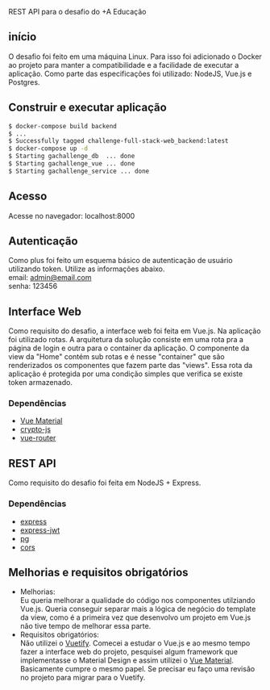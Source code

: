 REST API para o desafio do +A Educação

## início
O desafio foi feito em uma máquina Linux. Para isso foi adicionado o Docker ao projeto para manter a compatibilidade e a facilidade de executar a aplicação. Como parte das especificações foi utilizado: NodeJS, Vue.js e Postgres.

## Construir e executar aplicação
```bash
$ docker-compose build backend
$ ...
$ Successfully tagged challenge-full-stack-web_backend:latest
$ docker-compose up -d 
$ Starting gachallenge_db  ... done
$ Starting gachallenge_vue ... done
$ Starting gachallenge_service ... done
```
## Acesso
Acesse no navegador: localhost:8000

## Autenticação
Como plus foi feito um esquema básico de autenticação de usuário utilizando token. Utilize as informações abaixo.  
email: admin@email.com  
senha: 123456

## Interface Web
Como requisito do desafio, a interface web foi feita em Vue.js. Na aplicação foi utilizado rotas. A arquitetura da solução consiste em uma rota pra a página de login e outra para o container da aplicação. O componente da view da "Home" contém sub rotas e é nesse "container" que são renderizados os componentes que fazem parte das "views". Essa rota da aplicação é protegida por uma condição simples que verifica se existe token armazenado.
### Dependências 
- [Vue Material](https://vuematerial.io/)
- [crypto-js](https://www.npmjs.com/package/crypto-js)
- [vue-router](https://router.vuejs.org/)

## REST API
Como requisito do desafio foi feita em NodeJS + Express.
### Dependências
 - [express](https://expressjs.com/pt-br/)
 - [express-jwt](https://www.npmjs.com/package/express-jwt)
 - [pg](https://node-postgres.com/)
 - [cors](http://expressjs.com/en/resources/middleware/cors.html)

## Melhorias e requisitos obrigatórios
- Melhorias:  
Eu queria melhorar a qualidade do código nos componentes utilziando Vue.js. Queria conseguir separar mais a lógica de negócio do template da view, como é a primeira vez que desenvolvo um projeto em Vue.js não tive tempo de melhorar essa parte.
- Requisitos obrigatórios:  
Não utilizei o [Vuetify](https://vuetifyjs.com/en/). Comecei a estudar o Vue.js e ao mesmo tempo fazer a interface web do projeto, pesquisei algum framework que implementasse o Material Design e assim utilizei o [Vue Material](https://vuematerial.io/). Basicamente cumpre o mesmo papel. Se precisar eu faço uma revisão no projeto para migrar para o Vuetify.
